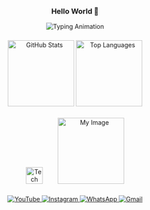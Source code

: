 <h3 align="center">Hello World 👋</h3>

<p align="center">
  <img src="https://readme-typing-svg.demolab.com?font=Fira+Code&pause=1000&color=00C4FF&center=true&vCenter=true&width=500&lines=Hi+I%27m+Snow_Dev...;Shall+we+build+something+together?" alt="Typing Animation" />
</p>


###

<div align="center">
  <img src="https://github-readme-stats.vercel.app/api?username=SnowDev01&show_icons=true&theme=nord&count_private=true" height="150" alt="GitHub Stats" />
  <img src="https://github-readme-stats.vercel.app/api/top-langs?username=SnowDev01&layout=compact&langs_count=6&theme=nord" height="150" alt="Top Languages" />
</div>

###

<div align="center">
  <!-- Tools / Technologies -->
  <img src="https://skillicons.dev/icons?i=python,java,cs,cpp,godot,bash,neovim,vscode,linux,git,github" height="38" alt="Tech Icons" />
  
  <!-- Personal Image -->
  <img src="https://i.pinimg.com/1200x/ef/84/df/ef84df73c2ebf4068618a401ae3f0f1e.jpg" height="150" alt="My Image" style="margin-left:30px;"/>
</div>

###

<div align="center">
  <!-- Contacts -->
  <a href="https://www.youtube.com/@snow_dev-01" target="_blank">
    <img src="https://img.shields.io/static/v1?message=YouTube&logo=youtube&color=1E90FF&style=for-the-badge&logoColor=white" alt="YouTube" />
  </a>
  <a href="https://www.instagram.com/snow_dev01?igsh=azVmbDR0MWM4bWFs" target="_blank">
    <img src="https://img.shields.io/static/v1?message=Instagram&logo=instagram&color=1E90FF&style=for-the-badge&logoColor=white" alt="Instagram" />
  </a>
  <a href="https://wa.me/5583993884994" target="_blank">
    <img src="https://img.shields.io/static/v1?message=WhatsApp&logo=whatsapp&color=1E90FF&style=for-the-badge&logoColor=white" alt="WhatsApp" />
  </a>
  <a href="mailto:eusoumatheusfernandes@gmail.com" target="_blank">
    <img src="https://img.shields.io/static/v1?message=Gmail&logo=gmail&color=1E90FF&style=for-the-badge&logoColor=white" alt="Gmail" />
  </a>
</div>
